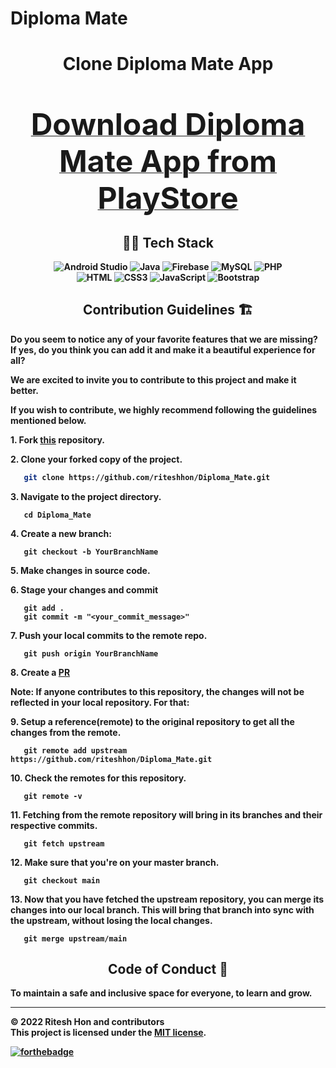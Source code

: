 # Diploma Mate

<h1 align="center">Clone Diploma Mate App</h1>
<br>
<p align="center">
<b><a href="https://play.google.com/store/apps/details?id=com.sanjivanidsc.diplomamate" target="_blank">
<font size="67">Download Diploma Mate App from PlayStore</font>
</a>

<h2 align="center"> 🧑‍💻 Tech Stack </h2>
<div align="center">
  <img alt="Android Studio" src="https://img.shields.io/badge/Android%20Studio-3DDC84.svg?style=for-the-badge&logo=android-studio&logoColor=white"/> 
  <img alt="Java" src="https://img.shields.io/badge/java-%23ED8B00.svg?style=for-the-badge&logo=java&logoColor=white"/>
  <img alt="Firebase" src="https://img.shields.io/badge/firebase-%23039BE5.svg?style=for-the-badge&logo=firebase"/>
  <img alt="MySQL" src="https://img.shields.io/badge/mysql-%2300f.svg?style=for-the-badge&logo=mysql&logoColor=white"/>
  <img alt="PHP" src="https://img.shields.io/badge/php-%23777BB4.svg?style=for-the-badge&logo=php&logoColor=white"/>
  <br>
  <img alt="HTML" src="https://img.shields.io/badge/HTML5-E34F26?style=for-the-badge&logo=html5&logoColor=white"/>
  <img alt="CSS3" src="https://img.shields.io/badge/CSS3-1572B6?style=for-the-badge&logo=css3&logoColor=white"/>
  <img alt="JavaScript" src="https://img.shields.io/badge/javascript%20-%23323330.svg?&style=for-the-badge&logo=javascript&logoColor=%23F7DF1E"/>
  <img alt="Bootstrap" src="https://img.shields.io/badge/Bootstrap-563D7C?style=for-the-badge&logo=bootstrap&logoColor=white"/>
</div>
  
<h2 align="center"> Contribution Guidelines 🏗 </h2>

Do you seem to notice any of your favorite features that we are missing? If yes, do you think you can add it and make it a beautiful experience for all? 

We are excited to invite you to contribute to this project and make it better.

If you wish to contribute, we highly recommend following the guidelines mentioned below. 
  
**1.**  Fork [this](https://github.com/riteshhon/sanjivani_feedback) repository.

**2.**  Clone your forked copy of the project.
  
```bash
   git clone https://github.com/riteshhon/Diploma_Mate.git
```

**3.** Navigate to the project directory.
```
   cd Diploma_Mate
```

**4.** Create a new branch:
```
   git checkout -b YourBranchName
```

**5.** Make changes in source code.

**6.** Stage your changes and commit

```
   git add .
   git commit -m "<your_commit_message>"
```

**7.** Push your local commits to the remote repo.

```
   git push origin YourBranchName
```
  
**8.** Create a [PR](https://help.github.com/en/github/collaborating-with-issues-and-pull-requests/creating-a-pull-request)

**Note:** If anyone contributes to this repository, the changes will not be reflected in your local repository. For that:
  
**9.** Setup a reference(remote) to the original repository to get all the changes from the remote.
```
   git remote add upstream  https://github.com/riteshhon/Diploma_Mate.git
```

**10.** Check the remotes for this repository.
```
   git remote -v
```

**11.** Fetching from the remote repository will bring in its branches and their respective commits.
```
   git fetch upstream
```
  
**12.** Make sure that you're on your master branch.
```
   git checkout main
```

**13.** Now that you have fetched the upstream repository, you can merge its changes into our local branch. This will bring that branch into sync with the upstream, without losing the local changes.
```
   git merge upstream/main
```

<h2 align="center"> Code of Conduct 🤩</h2>
	
To maintain a safe and inclusive space for everyone, to learn and grow.
  
<hr>
	
© 2022 Ritesh Hon and contributors\
This project is licensed under the [**MIT license**](https://github.com/riteshhon/Diploma_Mate/blob/master/LICENSE.md).

[![forthebadge](https://forthebadge.com/images/badges/built-with-love.svg)](https://forthebadge.com)
